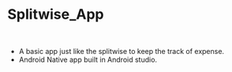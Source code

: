 # Splitwise_App
<br>
<ul>
<li>A basic app just like the splitwise to keep the track of expense. </li>
<li>Android Native app built in Android studio. </li>
</ul>
